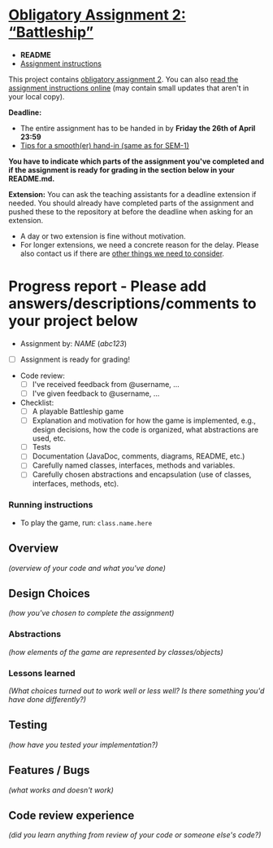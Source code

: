 # [Obligatory Assignment 2: “Battleship”](https://retting.ii.uib.no/inf101.v19.sem2/blob/master/SEM-2.md)


* **README**
* [Assignment instructions](SEM-2.md)

This project contains [obligatory assignment 2](SEM-2.md). You can also [read the assignment instructions online](https://retting.ii.uib.no/inf101.v19.oppgaver/inf101.v19.sem2/blob/master/SEM-2.md) (may contain small updates that aren't in your local copy).

**Deadline:**
* The entire assignment has to be handed in by **Friday the 26th of April 23:59** 
* [Tips for a smooth(er) hand-in (same as for SEM-1)](https://retting.ii.uib.no/inf101/inf101.v19/wikis/innlevering)

**You have to indicate which parts of the assignment you've completed and if the assignment is ready for grading in the section below in your README.md.**

**Extension:** You can ask the teaching assistants for a deadline extension if needed. You should already have completed parts of the assignment and pushed these to the repository at before the deadline when asking for an extension.
   * A day or two extension is fine without motivation.
   * For longer extensions, we need a concrete reason for the delay. Please also contact us if there are [other things we need to consider](http://www.uib.no/student/49241/trenger-du-tilrettelegging-av-ditt-studiel%C3%B8p).

# Progress report - Please add answers/descriptions/comments to your project below 
* Assignment by: *NAME* (*abc123*)
* [ ] Assignment is ready for grading!
* Code review:
   * [ ] I've received feedback from @username, ...
   * [ ] I've given feedback to @username, ...
* Checklist:
   * [ ] A playable Battleship game
   * [ ] Explanation and motivation for how the game is implemented, e.g., design decisions, how the code is organized, what abstractions are used, etc.
   * [ ] Tests
   * [ ] Documentation (JavaDoc, comments, diagrams, README, etc.)
   * [ ] Carefully named classes, interfaces, methods and variables.
   * [ ] Carefully chosen abstractions and encapsulation (use of classes, interfaces, methods, etc).

### Running instructions
* To play the game, run: `class.name.here`

## Overview
*(overview of your code and what you've done)*

## Design Choices
*(how you've chosen to complete the assignment)*

### Abstractions
*(how elements of the game are represented by classes/objects)*

### Lessons learned
*(What choices turned out to work well or less well? Is there something you'd have done differently?)*

## Testing
*(how have you tested your implementation?)*

## Features / Bugs
*(what works and doesn't work)*

## Code review experience
*(did you learn anything from review of your code or someone else's code?)*
